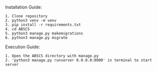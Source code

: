 Installation Guide:
```
1. Clone repository
2. python3 venv -m venv
3. pip install -r requirements.txt
4. cd ABSCS
5. python3 manage.py makemigrations
6. python3 manage.py migrate
```

Execution Guide:
```
1. Open the ABSCS directory with manage.py
2. 'python3 manage.py runserver 0.0.0.0:8000' in terminal to start server
```

